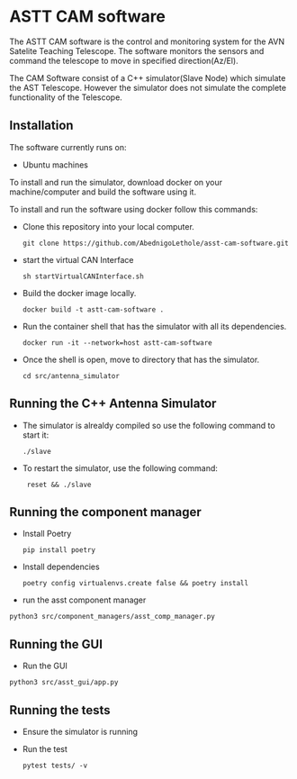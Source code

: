 # ASTT CAM software 

The ASTT CAM software is the control and monitoring system for the AVN Satelite Teaching Telescope. The software monitors the sensors and command the telescope to move in specified direction(Az/El).

The CAM Software consist of a C++ simulator(Slave Node) which simulate the AST Telescope. However the simulator does not simulate the complete functionality of the Telescope.

## **Installation**  
The software currently runs on:   
* Ubuntu machines

 To install and run the simulator, download docker on your machine/computer and build the software using it.

To install and run the software using docker follow this commands:

* Clone this repository into your local computer.

    ```git clone https://github.com/AbednigoLethole/asst-cam-software.git```

* start the virtual CAN Interface

    ```sh startVirtualCANInterface.sh```

* Build the docker image locally.

    ```docker build -t astt-cam-software . ```

* Run the container shell that has the simulator with all its dependencies.

    ```docker run -it --network=host astt-cam-software ```

* Once the shell is open, move to directory that has the simulator.

    ```cd src/antenna_simulator ```
    
## **Running the C++ Antenna Simulator**  

* The simulator is alrealdy compiled so use the following command to start it:

    ```./slave ```

* To restart the simulator, use the following command:

    ``` reset && ./slave```

## **Running the component manager**

* Install Poetry

    ``` pip install poetry ```

* Install dependencies

    ``` poetry config virtualenvs.create false && poetry install ```

* run the asst component manager

``` python3 src/component_managers/asst_comp_manager.py ```

## **Running the GUI**

* Run the GUI

``` python3 src/asst_gui/app.py ```


## **Running the tests**

* Ensure the simulator is running


* Run the test

    ``` pytest tests/ -v ```




